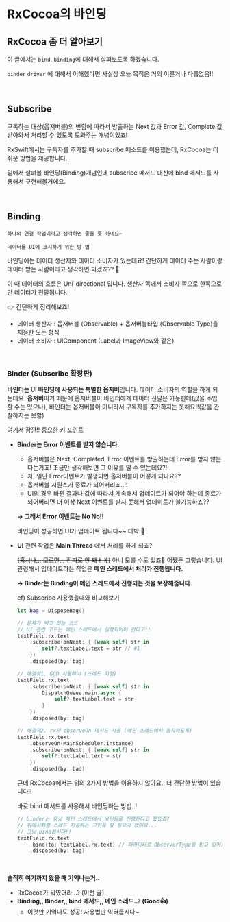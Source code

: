 # RxCocoa의 바인딩

## RxCocoa 좀 더 알아보기

이 글에서는 `bind`, `binding`에 대해서 살펴보도록 하겠습니다.

`binder` `driver` 에 대해서 이해했다면 사실상 오늘 목적은 거의 이룬거나 다름없음!!

<br />

## Subscribe

구독하는 대상(옵저버블)의 변함에 따라서 방출하는 Next 값과 Error 값, Complete 값 받아와서 처리할 수 있도록 도와주는 개념이었죠!

RxSwift에서는 구독자를 추가할 때 subscribe 메소드를 이용했는데, RxCocoa는 더 쉬운 방법을 제공합니다.

밑에서 살펴볼 바인딩(Binding)개념인데 subscribe 메서드 대신에 bind 메서드를 사용해서 구현해볼거에요.

<br />

## Binding

`하나의 연결 작업이라고 생각하면 좋을 듯 하네요~`

`데이터를 UI에 표시하기 위한 방-법` 

바인딩에는 데이터 생산자와 데이터 소비자가 있는데요! 
간단하게 데이터 주는 사람이랑 데이터 받는 사람이라고 생각하면 되겠죠?? 👀

이 때 데이터의 흐름은 Uni-directional 입니다. 
생산자 쪽에서 소비자 쪽으로 한쪽으로만 데이터가 전달됩니다.

👉 간단하게 정리해보죠!

- 데이터 생산자 : 옵저버블 (Observable) + 옵저버블타입 (Observable Type)을 채용한 모든 형식
- 데이터 소비자 : UIComponent (Label과 ImageView와 같은)

<br />

### Binder (Subscribe 확장판)

**바인더는 UI 바인딩에 사용되는 특별한 옵저버**입니다. 데이터 소비자의 역할을 하게 되는데요. **옵저버**이기 때문에 옵저버블이 바인더에게 데이터 전달은 가능한데(값을 주입할 수는 있으나), 바인더는 옵저버블이 아니라서 구독자를 추가하지는 못해요!!(값을 관찰하지는 못함)

여기서 잠깐‼️ 중요한 키 포인트

- **Binder는 Error 이벤트를 받지 않습니다.**
    - 옵저버블은 Next, Completed, Error 이벤트를 방출하는데 Error를 받지 않는다는거죠! 조금만 생각해보면 그 이유를 알 수 있는데요?!
    - 자, 일단 Error이벤트가 발생되면 옵저버블이 어떻게 되나요??
    - 옵저버블 시퀀스가 종료가 되어버리죠..!!
    - UI의 경우 바뀐 결과나 값에 따라서 계속해서 업데이트가 되어야 하는데 종료가 되어버리면 더 이상 Next 이벤트를 받지 못해서 업데이트가 불가능하죠??

    **→ 그래서 Error 이벤트는 No No!!**

    바인딩이 성공하면 UI가 업데이트 됩니다~~ 대박 🙈

- **UI** 관련 작업은 **Main Thread** 에서 처리를 하게 되죠?

    ~~(혹시나,,, 모르면,,, 진짜로 안 돼ㅐㅐ)~~ 아니 모를 수도 있죠🙂 어쨌든 그렇습니다. 
    UI 관련해서 업데이트하는 작업은 **메인 스레드에서 처리가 진행됩니다.**

    **→ Binder는 Binding이 메인 스레드에서 진행되는 것을 보장해줍니다.**

    cf) Subscribe 사용했을때와 비교해보기

    ```swift
    let bag = DisposeBag()

    // 문제가 되고 있는 코드
    // UI 관련 코드는 메인 스레드에서 실행되어야 한다고!!
    textField.rx.text 
    	.subscribe(onNext: { [weak self] str in 
    		self?.textLabel.text = str // #1 
    	}) 
    	.disposed(by: bag)

    // 해결책1. GCD 사용하기 (스레드 지정)
    textField.rx.text 
    	.subscribe(onNext: { [weak self] str in 
    		DispatchQueue.main.async { 
    			self?.textLabel.text = str 
    		} 
    	}) 
    	.disposed(by: bag)

    // 해결책2. rx의 observeOn 메서드 사용 (메인 스레드에서 동작하도록)
    textField.rx.text
    	.observeOn(MainScheduler.instance)
    	.subscribe(onNext: { [weak self] str in
    		self?.textLabel.text = str
    	})
    	.disposed(by: bad)
    ```

    근데 RxCocoa에서는 위의 2가지 방법을 이용하지 않아요.. 더 간단한 방법이 있습니다!!

    바로 bind 메서드를 사용해서 바인딩하는 방법..!

    ```swift
    // binder는 항상 메인 스레드에서 바인딩을 진행한다고 했었죠?
    // 위에서처럼 스레드 지정하는 고민을 할 필요가 없어요...
    // 그냥 bind씁시다!!
    textField.rx.text
    	.bind(to: textLabel.rx.text) // 파라미터로 ObserverType을 받고 있어요.
    	.disposed(by: bag)
    ```

<br />

**솔직히 여기까지 왔을 때 기억나는거..**

- RxCocoa가 뭐였더라...? (이전 글)
- **Binding,, Binder,, bind 메서드,, 메인 스레드..? (Good👍)**
    - 이것만 기억나도 성공! 사용법만 익혀둡시다~
